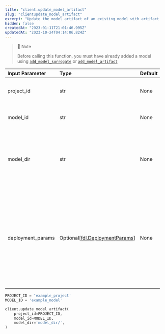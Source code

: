 ```yaml
---
title: "client.update_model_artifact"
slug: "clientupdate_model_artifact"
excerpt: "Update the model artifact of an existing model with artifact (surrogate or customer uploaded)"
hidden: false
createdAt: "2023-01-11T21:01:46.995Z"
updatedAt: "2023-10-24T04:14:06.824Z"
---
```

> 📘 Note
> 
> Before calling this function, you must have already added a model using [`add_model_surrogate`](/reference/clientadd_model_surrogate) or [`add_model_artifact`](/reference/clientadd_model_artifact)

| Input Parameter   | Type                                                       | Default | Description                                                                                                                                              |
| :---------------- | :--------------------------------------------------------- | :------ | :------------------------------------------------------------------------------------------------------------------------------------------------------- |
| project_id        | str                                                        | None    | The unique identifier for the project.                                                                                                                   |
| model_id          | str                                                        | None    | A unique identifier for the model.                                                                                                                       |
| model_dir         | str                                                        | None    | A path to the directory containing all of the model files needed to run the model.                                                                       |
| deployment_params | Optional\[[fdl.DeploymentParams](ref:fdldeploymentparams)] | None    | Deployment parameters object for tuning the model deployment spec. Supported from server version `23.1` and above with Model Deployment feature enabled. |

```python Usage
PROJECT_ID = 'example_project'
MODEL_ID = 'example_model'

client.update_model_artifact(  
    project_id=PROJECT_ID,
    model_id=MODEL_ID,
    model_dir='model_dir/',
)
```